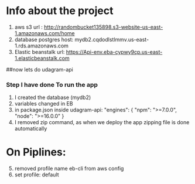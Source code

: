 # Info about the project

1. aws s3 url :
   http://randombucket135898.s3-website-us-east-1.amazonaws.com/home
2. database postgres host:
   mydb2.cqdodlstlmmv.us-east-1.rds.amazonaws.com
3. Elastic beanstalk url:
   https://Api-env.eba-cypwy9cp.us-east-1.elasticbeanstalk.com

##now lets do udagram-api

### Step I have done To run the app

1. I created the database (mydb2)
2. variables changed in EB
3. in package.json inside udagram-api:
   "engines": {
   "npm": ">=7.0.0",
   "node": ">=16.0.0"
   }
4. I removed zip command, as when we deploy the app zipping file is done automatically

# On Piplines:

5.  removed profile name eb-cli from aws config
6.  set profile: default
